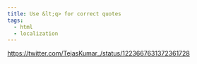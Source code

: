 ```yaml
---
title: Use &lt;q> for correct quotes
tags:
  - html
  - localization
---
```


https://twitter.com/TejasKumar_/status/1223667631372361728
